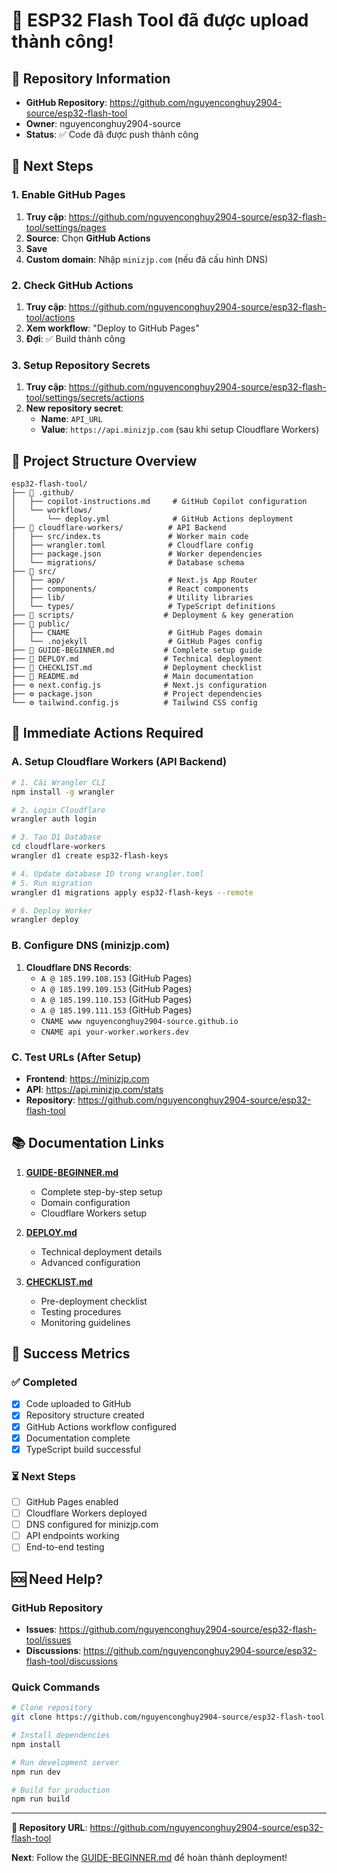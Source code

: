 # 🎉 ESP32 Flash Tool đã được upload thành công!

## 📍 Repository Information
- **GitHub Repository**: https://github.com/nguyenconghuy2904-source/esp32-flash-tool
- **Owner**: nguyenconghuy2904-source
- **Status**: ✅ Code đã được push thành công

## 🚀 Next Steps

### 1. Enable GitHub Pages
1. **Truy cập**: https://github.com/nguyenconghuy2904-source/esp32-flash-tool/settings/pages
2. **Source**: Chọn **GitHub Actions**
3. **Save**
4. **Custom domain**: Nhập `minizjp.com` (nếu đã cấu hình DNS)

### 2. Check GitHub Actions
1. **Truy cập**: https://github.com/nguyenconghuy2904-source/esp32-flash-tool/actions
2. **Xem workflow**: "Deploy to GitHub Pages"
3. **Đợi**: ✅ Build thành công

### 3. Setup Repository Secrets
1. **Truy cập**: https://github.com/nguyenconghuy2904-source/esp32-flash-tool/settings/secrets/actions
2. **New repository secret**:
   - **Name**: `API_URL`
   - **Value**: `https://api.minizjp.com` (sau khi setup Cloudflare Workers)

## 📂 Project Structure Overview

```
esp32-flash-tool/
├── 📁 .github/
│   ├── copilot-instructions.md     # GitHub Copilot configuration
│   └── workflows/
│       └── deploy.yml              # GitHub Actions deployment
├── 📁 cloudflare-workers/          # API Backend
│   ├── src/index.ts               # Worker main code
│   ├── wrangler.toml              # Cloudflare config
│   ├── package.json               # Worker dependencies
│   └── migrations/                # Database schema
├── 📁 src/
│   ├── app/                       # Next.js App Router
│   ├── components/                # React components
│   ├── lib/                       # Utility libraries
│   └── types/                     # TypeScript definitions
├── 📁 scripts/                    # Deployment & key generation
├── 📁 public/
│   ├── CNAME                      # GitHub Pages domain
│   └── .nojekyll                  # GitHub Pages config
├── 📄 GUIDE-BEGINNER.md           # Complete setup guide
├── 📄 DEPLOY.md                   # Technical deployment
├── 📄 CHECKLIST.md                # Deployment checklist
├── 📄 README.md                   # Main documentation
├── ⚙️ next.config.js              # Next.js configuration
├── ⚙️ package.json                # Project dependencies
└── ⚙️ tailwind.config.js          # Tailwind CSS config
```

## 🔧 Immediate Actions Required

### A. Setup Cloudflare Workers (API Backend)
```bash
# 1. Cài Wrangler CLI
npm install -g wrangler

# 2. Login Cloudflare
wrangler auth login

# 3. Tạo D1 Database
cd cloudflare-workers
wrangler d1 create esp32-flash-keys

# 4. Update database ID trong wrangler.toml
# 5. Run migration
wrangler d1 migrations apply esp32-flash-keys --remote

# 6. Deploy Worker
wrangler deploy
```

### B. Configure DNS (minizjp.com)
1. **Cloudflare DNS Records**:
   - `A @ 185.199.108.153` (GitHub Pages)
   - `A @ 185.199.109.153` (GitHub Pages)
   - `A @ 185.199.110.153` (GitHub Pages)
   - `A @ 185.199.111.153` (GitHub Pages)
   - `CNAME www nguyenconghuy2904-source.github.io`
   - `CNAME api your-worker.workers.dev`

### C. Test URLs (After Setup)
- **Frontend**: https://minizjp.com
- **API**: https://api.minizjp.com/stats
- **Repository**: https://github.com/nguyenconghuy2904-source/esp32-flash-tool

## 📚 Documentation Links

1. **[GUIDE-BEGINNER.md](https://github.com/nguyenconghuy2904-source/esp32-flash-tool/blob/main/GUIDE-BEGINNER.md)**
   - Complete step-by-step setup
   - Domain configuration
   - Cloudflare Workers setup

2. **[DEPLOY.md](https://github.com/nguyenconghuy2904-source/esp32-flash-tool/blob/main/DEPLOY.md)**
   - Technical deployment details
   - Advanced configuration

3. **[CHECKLIST.md](https://github.com/nguyenconghuy2904-source/esp32-flash-tool/blob/main/CHECKLIST.md)**
   - Pre-deployment checklist
   - Testing procedures
   - Monitoring guidelines

## 🎯 Success Metrics

### ✅ Completed
- [x] Code uploaded to GitHub
- [x] Repository structure created
- [x] GitHub Actions workflow configured
- [x] Documentation complete
- [x] TypeScript build successful

### ⏳ Next Steps
- [ ] GitHub Pages enabled
- [ ] Cloudflare Workers deployed
- [ ] DNS configured for minizjp.com
- [ ] API endpoints working
- [ ] End-to-end testing

## 🆘 Need Help?

### GitHub Repository
- **Issues**: https://github.com/nguyenconghuy2904-source/esp32-flash-tool/issues
- **Discussions**: https://github.com/nguyenconghuy2904-source/esp32-flash-tool/discussions

### Quick Commands
```bash
# Clone repository
git clone https://github.com/nguyenconghuy2904-source/esp32-flash-tool.git

# Install dependencies
npm install

# Run development server
npm run dev

# Build for production
npm run build
```

---

**🚀 Repository URL**: https://github.com/nguyenconghuy2904-source/esp32-flash-tool

**Next**: Follow the [GUIDE-BEGINNER.md](https://github.com/nguyenconghuy2904-source/esp32-flash-tool/blob/main/GUIDE-BEGINNER.md) để hoàn thành deployment!